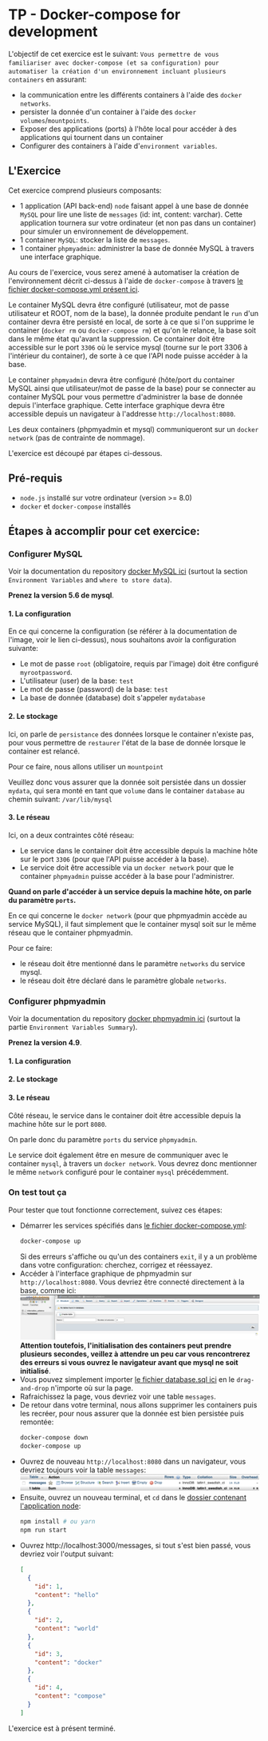 # TP - Docker-compose for development

L'objectif de cet exercice est le suivant: `Vous permettre de vous familiariser avec docker-compose (et sa configuration) pour automatiser la création d'un environnement incluant plusieurs containers` en assurant:
- la communication entre les différents containers à l'aide des `docker networks`.
- persister la donnée d'un container à l'aide des `docker volumes`/`mountpoints`.
- Exposer des applications (ports) à l'hôte local pour accéder à des applications qui tournent dans un container
- Configurer des containers à l'aide d'`environment variables`.

## L'Exercice

Cet exercice comprend plusieurs composants:
- 1 application (API back-end) `node` faisant appel à une base de donnée `MySQL` pour lire une liste de `messages` (id: int, content: varchar).
Cette application tournera sur votre ordinateur (et non pas dans un container) pour simuler un environnement de développement.
- 1 container `MySQL`: stocker la liste de `messages`.
- 1 container `phpmyadmin`: administrer la base de donnée MySQL à travers une interface graphique.

Au cours de l'exercice, vous serez amené à automatiser la création de l'environnement décrit ci-dessus à l'aide de `docker-compose` à travers [le fichier docker-compose.yml présent ici](./docker-compose.yml).

Le container MySQL devra être configuré (utilisateur, mot de passe utilisateur et ROOT, nom de la base), la donnée produite pendant le `run` d'un container devra être persisté en local, de sorte à ce que si l'on supprime le container (`docker rm` ou `docker-compose rm`) et qu'on le relance, la base soit dans le même état qu'avant la suppression. Ce container doit être accessible sur le port `3306` où le service mysql (tourne sur le port 3306 à l'intérieur du container), de sorte à ce que l'API node puisse accéder à la base.

Le container `phpmyadmin` devra être configuré (hôte/port du container MySQL ainsi que utilisateur/mot de passe de la base) pour se connecter au container MySQL pour vous permettre d'administrer la base de donnée depuis l'interface graphique. Cette interface graphique devra être accessible depuis un navigateur à l'addresse `http://localhost:8080`.

Les deux containers (phpmyadmin et mysql) communiqueront sur un `docker network` (pas de contrainte de nommage).

L'exercice est découpé par étapes ci-dessous.

## Pré-requis

- `node.js` installé sur votre ordinateur (version >= 8.0)
- `docker` et `docker-compose` installés

## Étapes à accomplir pour cet exercice:

### Configurer MySQL

Voir la documentation du repository [docker MySQL ici](https://hub.docker.com/_/mysql) (surtout la section `Environment Variables` and `where to store data`).

**Prenez la version 5.6 de mysql**.

#### 1. La configuration

En ce qui concerne la configuration (se référer à la documentation de l'image, voir le lien ci-dessus), nous souhaitons avoir la configuration suivante:
- Le mot de passe `root` (obligatoire, requis par l'image) doit être configuré `myrootpassword`.
- L'utilisateur (user) de la base: `test`
- Le mot de passe (password) de la base: `test`
- La base de donnée (database) doit s'appeler `mydatabase`

#### 2. Le stockage

Ici, on parle de `persistance` des données lorsque le container n'existe pas, pour vous permettre de `restaurer` l'état de la base de donnée lorsque le container est relancé.

Pour ce faire, nous allons utiliser un `mountpoint`

Veuillez donc vous assurer que la donnée soit persistée dans un dossier `mydata`, qui sera monté en tant que `volume` dans le container `database` au chemin suivant: `/var/lib/mysql`

#### 3. Le réseau

Ici, on a deux contraintes côté réseau:
- Le service dans le container doit être accessible depuis la machine hôte sur le port `3306` (pour que l'API puisse accéder à la base).
- Le service doit être accessible via un `docker network` pour que le container `phpmyadmin` puisse accéder à la base pour l'administrer.

**Quand on parle d'accéder à un service depuis la machine hôte, on parle du paramètre `ports`.**

En ce qui concerne le `docker network` (pour que phpmyadmin accède au service MySQL), il faut simplement que le container mysql soit sur le même réseau que le container phpmyadmin.

Pour ce faire:
- le réseau doit être mentionné dans le paramètre `networks` du service mysql.
- le réseau doit être déclaré dans le paramètre globale `networks`.


### Configurer phpmyadmin

Voir la documentation du repository [docker phpmyadmin ici](https://hub.docker.com/r/phpmyadmin/phpmyadmin) (surtout la partie `Environment Variables Summary`).

**Prenez la version 4.9**.

#### 1. La configuration

#### 2. Le stockage

#### 3. Le réseau

Côté réseau, le service dans le container doit être accessible depuis la machine hôte sur le port `8080`.

On parle donc du paramètre `ports` du service `phpmyadmin`.

Le service doit également être en mesure de communiquer avec le container `mysql`, à travers un `docker network`. Vous devrez donc mentionner le même `network` configuré pour le container `mysql` précédemment.

### On test tout ça

Pour tester que tout fonctionne correctement, suivez ces étapes:
- Démarrer les services spécifiés dans [le fichier docker-compose.yml](docker-compose.yml):
  ```bash
  docker-compose up
  ```
  Si des erreurs s'affiche ou qu'un des containers `exit`, il y a un problème dans votre configuration: cherchez, corrigez et réessayez.
- Accéder à l'interface graphique de phpmyadmin sur `http://localhost:8080`. Vous devriez être connecté directement à la base, comme ici:
![interface phpmyadmin](./assets/phpmyadmin.png)
**Attention toutefois, l'initialisation des containers peut prendre plusieurs secondes, veillez à attendre un peu car vous rencontrerez des erreurs si vous ouvrez le navigateur avant que mysql ne soit initialisé**.
- Vous pouvez simplement importer [le fichier database.sql ici](./database.sql) en le `drag-and-drop` n'importe où sur la page.
- Rafraichissez la page, vous devriez voir une table `messages`.
- De retour dans votre terminal, nous allons supprimer les containers puis les recréer, pour nous assurer que la donnée est bien persistée puis remontée:
  ```bash
  docker-compose down
  docker-compose up
  ```
- Ouvrez de nouveau `http://localhost:8080` dans un navigateur, vous devriez toujours voir la table `messages`:
![table messages](./assets/messages_table.png)
- Ensuite, ouvrez un nouveau terminal, et `cd` dans le [dossier contenant l'application node](./app):
  ```bash
  npm install # ou yarn
  npm run start
  ```
- Ouvrez http://localhost:3000/messages, si tout s'est bien passé, vous devriez voir l'output suivant:
  ```json
  [
    {
      "id": 1,
      "content": "hello"
    },
    {
      "id": 2,
      "content": "world"
    },
    {
      "id": 3,
      "content": "docker"
    },
    {
      "id": 4,
      "content": "compose"
    }
  ]
  ```

L'exercice est à présent terminé.
